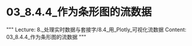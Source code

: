 # 03_8.4.4_作为条形图的流数据

"""
Lecture: 8._处理实时数据与套接字/8.4_用_Plotly_可视化流数据
Content: 03_8.4.4_作为条形图的流数据
"""

